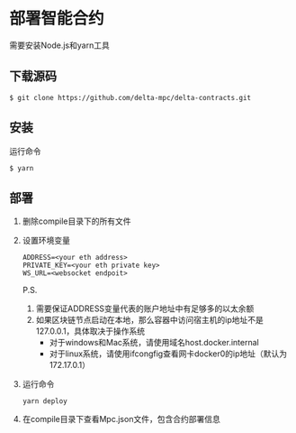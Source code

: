 # 部署智能合约

需要安装Node.js和yarn工具

## 下载源码

```
$ git clone https://github.com/delta-mpc/delta-contracts.git
```

## 安装

运行命令

```
$ yarn
```

## 部署

1. 删除compile目录下的所有文件

2. 设置环境变量
   ```
   ADDRESS=<your eth address>
   PRIVATE_KEY=<your eth private key>
   WS_URL=<websocket endpoit>
   ```

   P.S.

   1. 需要保证ADDRESS变量代表的账户地址中有足够多的以太余额
   2. 如果区块链节点启动在本地，那么容器中访问宿主机的ip地址不是127.0.0.1，具体取决于操作系统
      - 对于windows和Mac系统，请使用域名host.docker.internal
      - 对于linux系统，请使用ifcongfig查看网卡docker0的ip地址（默认为172.17.0.1）

2. 运行命令

   ```
   yarn deploy
   ```

3. 在compile目录下查看Mpc.json文件，包含合约部署信息
